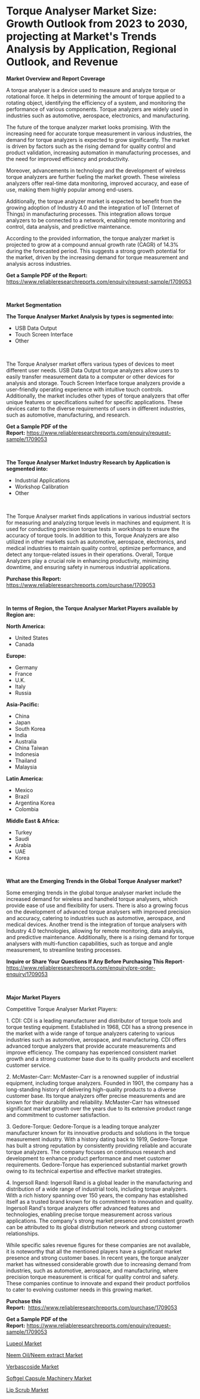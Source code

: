 <p><h1>Torque Analyser Market Size: Growth Outlook from 2023 to 2030, projecting at Market's Trends Analysis by Application, Regional Outlook, and Revenue</h1></p><p><strong>Market Overview and Report Coverage</strong></p>
<p><p>A torque analyser is a device used to measure and analyze torque or rotational force. It helps in determining the amount of torque applied to a rotating object, identifying the efficiency of a system, and monitoring the performance of various components. Torque analyzers are widely used in industries such as automotive, aerospace, electronics, and manufacturing.</p><p>The future of the torque analyzer market looks promising. With the increasing need for accurate torque measurement in various industries, the demand for torque analyzers is expected to grow significantly. The market is driven by factors such as the rising demand for quality control and product validation, increasing automation in manufacturing processes, and the need for improved efficiency and productivity.</p><p>Moreover, advancements in technology and the development of wireless torque analyzers are further fueling the market growth. These wireless analyzers offer real-time data monitoring, improved accuracy, and ease of use, making them highly popular among end-users.</p><p>Additionally, the torque analyzer market is expected to benefit from the growing adoption of Industry 4.0 and the integration of IoT (Internet of Things) in manufacturing processes. This integration allows torque analyzers to be connected to a network, enabling remote monitoring and control, data analysis, and predictive maintenance.</p><p>According to the provided information, the torque analyzer market is projected to grow at a compound annual growth rate (CAGR) of 14.3% during the forecasted period. This suggests a strong growth potential for the market, driven by the increasing demand for torque measurement and analysis across industries.</p></p>
<p><strong>Get a Sample PDF of the Report:</strong> <a href="https://www.reliableresearchreports.com/enquiry/request-sample/1709053">https://www.reliableresearchreports.com/enquiry/request-sample/1709053</a></p>
<p>&nbsp;</p>
<p><strong>Market Segmentation</strong></p>
<p><strong>The Torque Analyser Market Analysis by types is segmented into:</strong></p>
<p><ul><li>USB Data Output</li><li>Touch Screen Interface</li><li>Other</li></ul></p>
<p>&nbsp;</p>
<p><p>The Torque Analyser market offers various types of devices to meet different user needs. USB Data Output torque analyzers allow users to easily transfer measurement data to a computer or other devices for analysis and storage. Touch Screen Interface torque analyzers provide a user-friendly operating experience with intuitive touch controls. Additionally, the market includes other types of torque analyzers that offer unique features or specifications suited for specific applications. These devices cater to the diverse requirements of users in different industries, such as automotive, manufacturing, and research.</p></p>
<p><strong>Get a Sample PDF of the Report:</strong>&nbsp;<a href="https://www.reliableresearchreports.com/enquiry/request-sample/1709053">https://www.reliableresearchreports.com/enquiry/request-sample/1709053</a></p>
<p>&nbsp;</p>
<p><strong>The Torque Analyser Market Industry Research by Application is segmented into:</strong></p>
<p><ul><li>Industrial Applications</li><li>Workshop Calibration</li><li>Other</li></ul></p>
<p>&nbsp;</p>
<p><p>The Torque Analyser market finds applications in various industrial sectors for measuring and analyzing torque levels in machines and equipment. It is used for conducting precision torque tests in workshops to ensure the accuracy of torque tools. In addition to this, Torque Analyzers are also utilized in other markets such as automotive, aerospace, electronics, and medical industries to maintain quality control, optimize performance, and detect any torque-related issues in their operations. Overall, Torque Analyzers play a crucial role in enhancing productivity, minimizing downtime, and ensuring safety in numerous industrial applications.</p></p>
<p><strong>Purchase this Report:</strong>&nbsp; <a href="https://www.reliableresearchreports.com/purchase/1709053">https://www.reliableresearchreports.com/purchase/1709053</a></p>
<p>&nbsp;</p>
<p><strong>In terms of Region, the Torque Analyser Market Players available by Region are:</strong></p>
<p>
    <p> <strong> North America: </strong>
        <ul>
            <li>United States</li>
            <li>Canada</li>
        </ul>
        </p> 
    <p> <strong> Europe: </strong>
        <ul>
            <li>Germany</li>
            <li>France</li>
            <li>U.K.</li>
            <li>Italy</li>
            <li>Russia</li>
        </ul>
        </p> 
    <p> <strong> Asia-Pacific: </strong>
        <ul>
            <li>China</li>
            <li>Japan</li>
            <li>South Korea</li>
            <li>India</li>
            <li>Australia</li>
            <li>China Taiwan</li>
            <li>Indonesia</li>
            <li>Thailand</li>
            <li>Malaysia</li>
        </ul>
        </p> 
    <p> <strong> Latin America: </strong>
        <ul>
            <li>Mexico</li>
            <li>Brazil</li>
            <li>Argentina Korea</li>
            <li>Colombia</li>
        </ul>
        </p> 
    <p> <strong> Middle East & Africa: </strong>
        <ul>
            <li>Turkey</li>
            <li>Saudi</li>
            <li>Arabia</li>
            <li>UAE</li>
            <li>Korea</li>
        </ul>
    </p>
    </p>
<p>&nbsp;</p>
<p><strong>What are the Emerging Trends in the Global Torque Analyser market?</strong></p>
<p><p>Some emerging trends in the global torque analyser market include the increased demand for wireless and handheld torque analysers, which provide ease of use and flexibility for users. There is also a growing focus on the development of advanced torque analysers with improved precision and accuracy, catering to industries such as automotive, aerospace, and medical devices. Another trend is the integration of torque analysers with Industry 4.0 technologies, allowing for remote monitoring, data analysis, and predictive maintenance. Additionally, there is a rising demand for torque analysers with multi-function capabilities, such as torque and angle measurement, to streamline testing processes.</p></p>
<p><strong>Inquire or Share Your Questions If Any Before Purchasing This Report</strong>- <a href="https://www.reliableresearchreports.com/enquiry/pre-order-enquiry/1709053">https://www.reliableresearchreports.com/enquiry/pre-order-enquiry/1709053</a></p>
<p>&nbsp;</p>
<p><strong>Major Market Players</strong></p>
<p><p>Competitive Torque Analyser Market Players:</p><p>1. CDI: CDI is a leading manufacturer and distributor of torque tools and torque testing equipment. Established in 1968, CDI has a strong presence in the market with a wide range of torque analyzers catering to various industries such as automotive, aerospace, and manufacturing. CDI offers advanced torque analyzers that provide accurate measurements and improve efficiency. The company has experienced consistent market growth and a strong customer base due to its quality products and excellent customer service.</p><p>2. McMaster-Carr: McMaster-Carr is a renowned supplier of industrial equipment, including torque analyzers. Founded in 1901, the company has a long-standing history of delivering high-quality products to a diverse customer base. Its torque analyzers offer precise measurements and are known for their durability and reliability. McMaster-Carr has witnessed significant market growth over the years due to its extensive product range and commitment to customer satisfaction.</p><p>3. Gedore-Torque: Gedore-Torque is a leading torque analyzer manufacturer known for its innovative products and solutions in the torque measurement industry. With a history dating back to 1919, Gedore-Torque has built a strong reputation by consistently providing reliable and accurate torque analyzers. The company focuses on continuous research and development to enhance product performance and meet customer requirements. Gedore-Torque has experienced substantial market growth owing to its technical expertise and effective market strategies.</p><p>4. Ingersoll Rand: Ingersoll Rand is a global leader in the manufacturing and distribution of a wide range of industrial tools, including torque analyzers. With a rich history spanning over 150 years, the company has established itself as a trusted brand known for its commitment to innovation and quality. Ingersoll Rand's torque analyzers offer advanced features and technologies, enabling precise torque measurement across various applications. The company's strong market presence and consistent growth can be attributed to its global distribution network and strong customer relationships.</p><p>While specific sales revenue figures for these companies are not available, it is noteworthy that all the mentioned players have a significant market presence and strong customer bases. In recent years, the torque analyzer market has witnessed considerable growth due to increasing demand from industries, such as automotive, aerospace, and manufacturing, where precision torque measurement is critical for quality control and safety. These companies continue to innovate and expand their product portfolios to cater to evolving customer needs in this growing market.</p></p>
<p><strong>Purchase this Report:</strong>&nbsp;&nbsp;<a href="https://www.reliableresearchreports.com/purchase/1709053">https://www.reliableresearchreports.com/purchase/1709053</a></p>
<p></p>
<p><strong>Get a Sample PDF of the Report:</strong>&nbsp;<a href="https://www.reliableresearchreports.com/enquiry/request-sample/1709053">https://www.reliableresearchreports.com/enquiry/request-sample/1709053</a></p>
<p><p><a href="https://github.com/rahu1502/Market-Research-Report-List-1/blob/main/lupeol-market.md">Lupeol Market</a></p><p><a href="https://medium.com/@adibooy632501/neem-oil-neem-extract-market-outlook-industry-overview-and-forecast-2023-to-2030-54c9fd4d8f17">Neem Oil/Neem extract Market</a></p><p><a href="https://github.com/rahu1505/Market-Research-Report-List-1/blob/main/verbascoside-market.md">Verbascoside Market</a></p><p><a href="https://issuu.com/reportprime-2/docs/softgel-capsule-machinery-market-size-2030.pptx?fr=xKAE9_zU1NQ">Softgel Capsule Machinery Market</a></p><p><a href="https://medium.com/@fitanstorm7845/lip-scrub-market-the-key-to-successful-business-strategy-forecast-till-2030-f4172765cbb0">Lip Scrub Market</a></p></p>